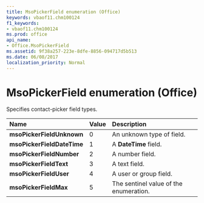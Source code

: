 ```yaml
---
title: MsoPickerField enumeration (Office)
keywords: vbaof11.chm100124
f1_keywords:
- vbaof11.chm100124
ms.prod: office
api_name:
- Office.MsoPickerField
ms.assetid: 9f38a257-223e-8dfe-8856-094717d5b513
ms.date: 06/08/2017
localization_priority: Normal
---
```



# MsoPickerField enumeration (Office)

Specifies contact-picker field types.



|Name|Value|Description|
|:-----|:-----|:-----|
|**msoPickerFieldUnknown**|0|An unknown type of field.|
|**msoPickerFieldDateTime**|1|A  **DateTime** field.|
|**msoPickerFieldNumber**|2|A number field.|
|**msoPickerFieldText**|3|A text field.|
|**msoPickerFieldUser**|4|A user or group field.|
|**msoPickerFieldMax**|5|The sentinel value of the enumeration.|

